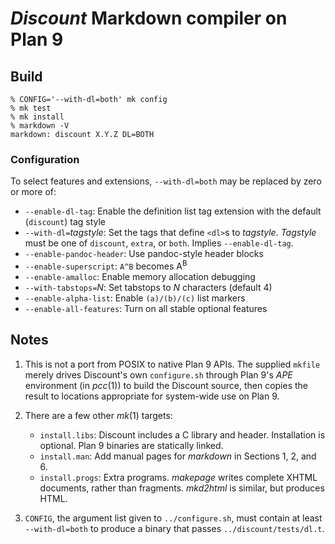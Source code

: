 # *Discount* Markdown compiler on Plan 9

## Build
    % CONFIG='--with-dl=both' mk config
    % mk test
    % mk install
    % markdown -V
    markdown: discount X.Y.Z DL=BOTH

### Configuration
To select features and extensions, `--with-dl=both` may be replaced by zero or more of:

* `--enable-dl-tag`:  Enable the definition list tag extension with the default (`discount`) tag style
* `--with-dl=`*tagstyle*:  Set the tags that define `<dl>`s to *tagstyle*. *Tagstyle* must be one of `discount`, `extra`, or `both`. Implies `--enable-dl-tag`.
* `--enable-pandoc-header`:  Use pandoc-style header blocks
* `--enable-superscript`:  `A^B` becomes A<sup>B</sup>
* `--enable-amalloc`:  Enable memory allocation debugging
* `--with-tabstops=`*N*:  Set tabstops to *N* characters (default 4)
* `--enable-alpha-list`:  Enable `(a)/(b)/(c)` list markers
* `--enable-all-features`:  Turn on all stable optional features

## Notes
1. This is not a port from POSIX to native Plan 9 APIs. The supplied
`mkfile` merely drives Discount's own `configure.sh` through Plan 9's
*APE* environment (in *pcc*(1)) to build the Discount source, then
copies the result to locations appropriate for system-wide use on
Plan 9.

2. There are a few other *mk*(1) targets:
    * `install.libs`:  Discount includes a C library and header.
Installation is optional.  Plan 9 binaries are statically linked.
    * `install.man`:  Add manual pages for *markdown* in Sections 1, 2, and 6.
    * `install.progs`:  Extra programs.  *makepage* writes complete XHTML
documents, rather than fragments.  *mkd2html* is similar, but produces
HTML.

3. `CONFIG`, the argument list given to `../configure.sh`, must contain at least `--with-dl=both` to produce a binary that
passes `../discount/tests/dl.t`.
